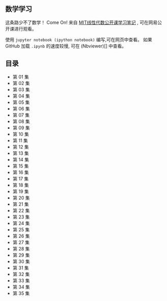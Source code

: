 ## 数学学习

这条路少不了数学！ Come On!
来自 [MIT线性代数公开课学习笔记](http://open.163.com/special/opencourse/daishu.html) , 可在网易公开课进行观看。

使用 `jupyter notebook (ipython notebook)` 编写,可在网页中查看。
如果 GitHub 加载 `.ipynb` 的速度较慢, 可在 (Nbviewer)[] 中查看。

## 目录

* 第 01 集 [](方程组的几何解释)
* 第 02 集 []()
* 第 03 集 []()
* 第 04 集 []()
* 第 05 集 []()
* 第 06 集 []()
* 第 07 集 []()
* 第 08 集 []()
* 第 09 集 []()
* 第 10 集 []()
* 第 11 集 []()
* 第 12 集 []()
* 第 13 集 []()
* 第 14 集 []()
* 第 15 集 []()
* 第 16 集 []()
* 第 17 集 []()
* 第 18 集 []()
* 第 19 集 []()
* 第 20 集 []()
* 第 21 集 []()
* 第 22 集 []()
* 第 23 集 []()
* 第 24 集 []()
* 第 25 集 []()
* 第 26 集 []()
* 第 27 集 []()
* 第 28 集 []()
* 第 29 集 []()
* 第 30 集 []()
* 第 31 集 []()
* 第 32 集 []()
* 第 33 集 []()
* 第 34 集 []()
* 第 35 集 []()
